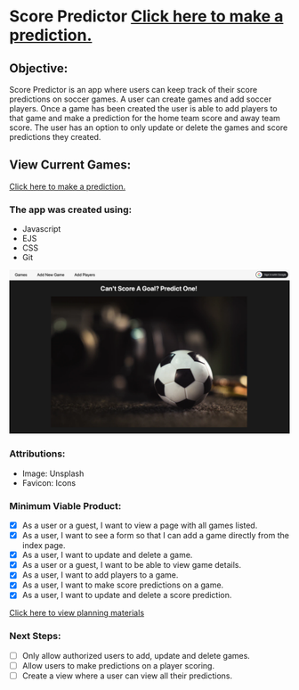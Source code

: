 # Score Predictor  <a href= https://score-predictor.fly.dev/ >Click here to make a prediction.</a>


## Objective:
Score Predictor is an app where users can keep track of their score predictions on soccer games. A user can create games and add soccer players. Once a game has been created the user is able to add players to that game and make a prediction for the home team score and away team score. The user has an option to only update or delete the games and score predictions they created.

## View Current Games:
<a href= https://score-predictor.fly.dev/ >Click here to make a prediction.</a>

### The app was created using:
- Javascript 
- EJS
- CSS
- Git

<img src="./images/display.png" >

### Attributions:
* Image: Unsplash
* Favicon: Icons

### Minimum Viable Product: 
- [X] As a user or a guest, I want to view a page with all games listed.
- [X] As a user, I want to see a form so that I can add a game directly from the index page.
- [X] As a user, I want to update and delete a game.
- [X] As a user or a guest, I want to be able to view game details.
- [X] As a user, I want to add players to a game.
- [X] As a user, I want to make score predictions on a game.
- [X] As a user, I want to update and delete a score prediction.

<a href= https://trello.com/b/p1KpuYE8/game-predictor >Click here to view planning materials</a>

### Next Steps: 
- [ ] Only allow authorized users to add, update and delete games. 
- [ ] Allow users to make predictions on a player scoring.
- [ ] Create a view where a user can view all their predictions.
